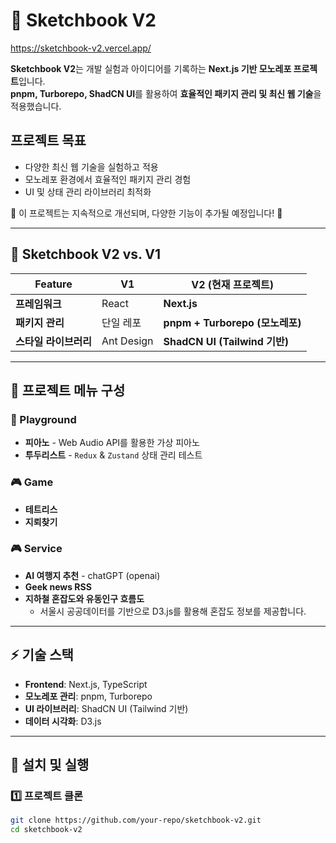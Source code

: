 # 🎨 Sketchbook V2

https://sketchbook-v2.vercel.app/

**Sketchbook V2**는 개발 실험과 아이디어를 기록하는 **Next.js 기반 모노레포 프로젝트**입니다.  
**pnpm, Turborepo, ShadCN UI**를 활용하여 **효율적인 패키지 관리 및 최신 웹 기술**을 적용했습니다.


## 프로젝트 목표
- 다양한 최신 웹 기술을 실험하고 적용 <br/>
- 모노레포 환경에서 효율적인 패키지 관리 경험 <br/>
- UI 및 상태 관리 라이브러리 최적화

📌 이 프로젝트는 지속적으로 개선되며, 다양한 기능이 추가될 예정입니다! 🚀

---

## 🚀 Sketchbook V2 vs. V1
| Feature           | V1         | V2 (현재 프로젝트)          |
|------------------|------------|---------------------------|
| **프레임워크**   | React      | **Next.js**               |
| **패키지 관리**  | 단일 레포      | **pnpm + Turborepo (모노레포)** |
| **스타일 라이브러리** | Ant Design | **ShadCN UI (Tailwind 기반)** |

---

## 📁 프로젝트 메뉴 구성
### 🎡 Playground
- **피아노** - Web Audio API를 활용한 가상 피아노
- **투두리스트** - `Redux` & `Zustand` 상태 관리 테스트

### 🎮 Game
- **테트리스** 
- **지뢰찾기**

### 🎮 Service
- **AI 여행지 추천** - chatGPT (openai)
- **Geek news RSS**
- **지하철 혼잡도와 유동인구 흐름도**
  - 서울시 공공데이터를 기반으로 D3.js를 활용해 혼잡도 정보를 제공합니다.

---

## ⚡ 기술 스택
- **Frontend**: Next.js, TypeScript
- **모노레포 관리**: pnpm, Turborepo
- **UI 라이브러리**: ShadCN UI (Tailwind 기반)
- **데이터 시각화**: D3.js
---

## 📌 설치 및 실행
### 1️⃣ 프로젝트 클론
```sh
git clone https://github.com/your-repo/sketchbook-v2.git
cd sketchbook-v2
```